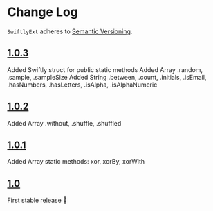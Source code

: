 # Change Log
`SwiftlyExt` adheres to [Semantic Versioning](http://semver.org/).

## [1.0.3](https://github.com/khoiln/SwiftlyExt/releases/tag/1.0.3)

Added Swiftly struct for public static methods
Added Array .random, .sample, .sampleSize
Added String .between, .count, .initials, .isEmail, .hasNumbers, .hasLetters, .isAlpha, .isAlphaNumeric

## [1.0.2](https://github.com/khoiln/SwiftlyExt/releases/tag/1.0.2)

Added Array .without, .shuffle, .shuffled

## [1.0.1](https://github.com/khoiln/SwiftlyExt/releases/tag/1.0.1)

Added Array static methods: xor, xorBy, xorWith

## [1.0](https://github.com/khoiln/SwiftlyExt/releases/tag/1.0)

First stable release 🚀

